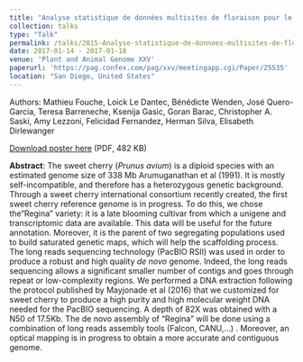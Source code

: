 ```yaml
---
title: "Analyse statistique de données multisites de floraison pour le cerisier doux"
collection: talks
type: "Talk"
permalink: /talks/2015-Analyse-statistique-de-donnees-multisites-de-floraison-pour-le-cerisier-doux
date: 2017-01-14 - 2017-01-18
venue: 'Plant and Animal Genome XXV'
paperurl: 'https://pag.confex.com/pag/xxv/meetingapp.cgi/Paper/25535'
location: "San Diego, United States"
---
```

Authors: Mathieu Fouche, Loick Le Dantec, Bénédicte Wenden, José Quero-Garcia, Teresa Barreneche, Ksenija Gasic, Goran Barac, Christopher A. Saski, Amy Lezzoni, Felicidad Fernandez, Herman Silva, Elisabeth Dirlewanger

<i class="ai ai-open-access"></i> [Download poster here](https://pag.confex.com/pag/xxv/mediafile/Handout/Paper25535/poster-genome%20pag.pdf) (PDF, 482 KB)

**Abstract**: The sweet cherry (<i>Prunus avium</i>) is a diploid species with an estimated genome size of 338 Mb Arumuganathan et al (1991). It is mostly self-incompatible, and therefore has a heterozygous genetic background. Through a sweet cherry international consortium recently created, the first sweet cherry reference genome is in progress. To do this, we chose the“Regina” variety: it is a late blooming cultivar from which a unigene and transcriptomic data are available. This data will be useful for the future annotation. Moreover, it is the parent of two segregating populations used to build saturated genetic maps, which will help the scaffolding process. The long reads sequencing technology (PacBIO RSII) was used in order to produce a robust and high quality <i>de novo</i> genome. Indeed, the long reads sequencing allows a significant smaller number of contigs and goes through repeat or low-complexity regions. We performed a DNA extraction following the protocol published by Mayjonade et al (2016) that we customized for sweet cherry to produce a high purity and high molecular weight DNA needed for the PacBIO sequencing. A depth of 82X was obtained with a N50 of 17.5Kb. The de novo assembly of “Regina” will be done using a combination of long reads assembly tools (Falcon, CANU,…) . Moreover, an optical mapping is in progress to obtain a more accurate and contiguous genome.
